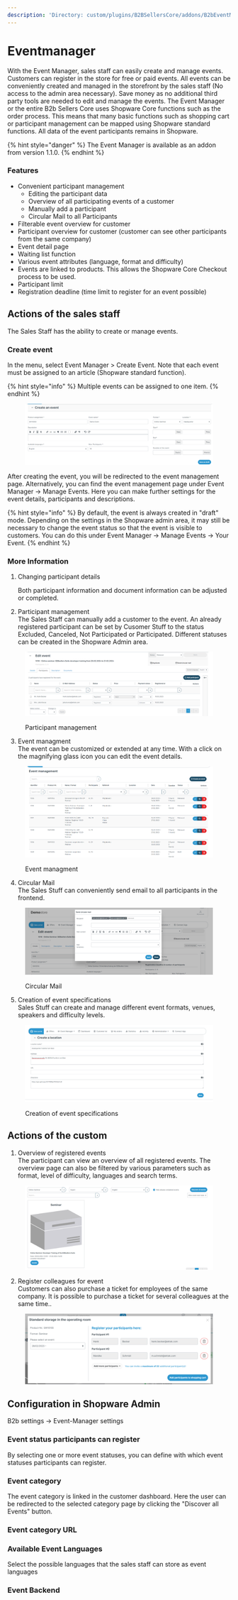 ```yaml
---
description: 'Directory: custom/plugins/B2BSellersCore/addons/B2bEventManager'
---
```


# Eventmanager

With the Event Manager, sales staff can easily create and manage events. Customers can register in the store for free or paid events. All events can be conveniently created and managed in the storefront by the sales staff (No access to the admin area necessary). Save money as no additional third party tools are needed to edit and manage the events. The Event Manager or the entire B2b Sellers Core uses Shopware Core functions such as the order process. This means that many basic functions such as shopping cart or participant management can be mapped using Shopware standard functions. All data of the event participants remains in Shopware.

{% hint style="danger" %}
The Event Manager is available as an addon from version 1.1.0.
{% endhint %}

### **Features**

* Convenient participant management
  * Editing the participant data&#x20;
  * Overview of all participating events of a customer
  * Manually add a participant
  * Circular Mail to all Participants
* Filterable event overview for customer
* Participant overview for customer (customer can see other participants from the same company)
* Event detail page
* Waiting list function
* Various event attributes (language, format and difficulty)
* Events are linked to products. This allows the Shopware Core Checkout process to be used.
* Participant limit&#x20;
* Registration deadline (time limit to register for an event possible)



## **Actions of the sales staff**

The Sales Staff has the ability to create or manage events.

### Create event

In the menu, select Event Manager > Create Event. Note that each event must be assigned to an article (Shopware standard function).

{% hint style="info" %}
Multiple events can be assigned to one item.
{% endhint %}

<figure><img src="../../.gitbook/assets/image (26).png" alt=""><figcaption></figcaption></figure>

After creating the event, you will be redirected to the event management page. Alternatively, you can find the event management page under Event Manager -> Manage Events. Here you can make further settings for the event details, participants and descriptions.

{% hint style="info" %}
By default, the event is always created in "draft" mode. Depending on the settings in the Shopware admin area, it may still be necessary to change the event status so that the event is visible to customers. You can do this under Event Manager -> Manage Events -> Your Event.
{% endhint %}

### More Information

1.  Changing participant details

    Both participant information and document information can be adjusted or completed.
2. Participant management\
   The Sales Staff can manually add a customer to the event. An already registered participant can be set by Cusomer Stuff to the status Excluded, Canceled, Not Participated or Participated. Different statuses can be created in the Shopware Admin area.

<figure><img src="../../.gitbook/assets/image (6) (1).png" alt=""><figcaption><p>Participant management</p></figcaption></figure>

3. Event managment\
   The event can be customized or extended at any time. With a click on the magnifying glass icon you can edit the event details.

<figure><img src="../../.gitbook/assets/image (11).png" alt=""><figcaption><p>Event managment</p></figcaption></figure>

4. Circular Mail\
   The Sales Stuff can conveniently send email to all participants in the frontend.

<figure><img src="../../.gitbook/assets/image (3).png" alt=""><figcaption><p>Circular Mail</p></figcaption></figure>

5. Creation of event specifications\
   Sales Stuff can create and manage different event formats, venues, speakers and difficulty levels.

<figure><img src="../../.gitbook/assets/image (1) (1).png" alt=""><figcaption><p>Creation of event specifications</p></figcaption></figure>



## **Actions of the custom**

1. Overview of registered events\
   The participant can view an overview of all registered events. The overview page can also be filtered by various parameters such as format, level of difficulty, languages and search terms.

<figure><img src="../../.gitbook/assets/image (5).png" alt=""><figcaption></figcaption></figure>

2. Register colleagues for event\
   Customers can also purchase a ticket for employees of the same company. It is possible to purchase a ticket for several colleagues at the same time..

<figure><img src="../../.gitbook/assets/image (1).png" alt=""><figcaption></figcaption></figure>

## **Configuration in Shopware Admin**

B2b settings -> Event-Manager settings

### Event status participants can register

By selecting one or more event statuses, you can define with which event statuses participants can register.

### Event category

The event category is linked in the customer dashboard. Here the user can be redirected to the selected category page by clicking the "Discover all Events" button.

### Event category URL



### Available Event Languages

Select the possible languages that the sales staff can store as event languages

### Event Backend
